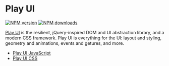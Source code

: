 # Play UI

<!-- BADGES/ -->

<span class="badge-npmversion"><a href="https://npmjs.org/package/@webqit/play-ui" title="View this project on NPM"><img src="https://img.shields.io/npm/v/@webqit/play-ui.svg" alt="NPM version" /></a></span>
<span class="badge-npmdownloads"><a href="https://npmjs.org/package/@webqit/play-ui" title="View this project on NPM"><img src="https://img.shields.io/npm/dm/@webqit/play-ui.svg" alt="NPM downloads" /></a></span>

<!-- /BADGES -->

[Play UI](https://github.com/webqit/play-ui) is the resilient, jQuery-inspired DOM and UI abstraction library, and a modern CSS framework. Play UI is everything for the UI: layout and styling, geometry and animations, events and getures, and more.

+ [Play UI JavaScript](js)
+ [Play UI CSS](css)